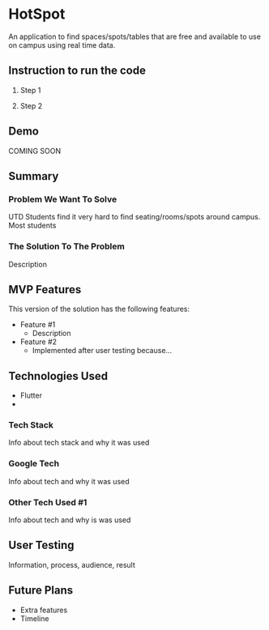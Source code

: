 
# HotSpot

An application to find spaces/spots/tables that are free and available to use on campus using real time data.

## Instruction to run the code

1. Step 1

2. Step 2

## Demo
COMING SOON

## Summary 

### Problem We Want To Solve
UTD Students find it very hard to find seating/rooms/spots around campus. Most students


### The Solution To The Problem

Description

##  MVP Features

This  version of the solution has the following features:

- Feature  #1
	- Description
- Feature #2
	- Implemented after user testing because...

## Technologies Used
- Flutter
- 
### Tech Stack

Info about tech stack and why it was used

### Google Tech

Info about tech and why it was used

### Other Tech Used #1

Info about tech and why is was used

##  User Testing

Information, process, audience, result

## Future Plans

- Extra features
- Timeline
